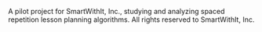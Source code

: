 A pilot project for SmartWithIt, Inc., studying and analyzing spaced repetition lesson planning algorithms.
All rights reserved to SmartWithIt, Inc.
